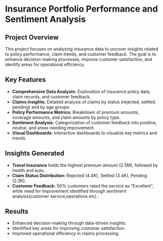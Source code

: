 # Insurance Portfolio Performance and Sentiment Analysis

## Project Overview
This project focuses on analyzing insurance data to uncover insights related to policy performance, claim trends, and customer feedback.
The goal is to enhance decision-making processes, improve customer satisfaction, and identify areas for operational efficiency.

## Key Features
- **Comprehensive Data Analysis:** Exploration of insurance policy data, claim records, and customer feedback.
- **Claims Insights:** Detailed analysis of claims by status (rejected, settled, pending) and by age groups.
- **Policy Performance Metrics:** Breakdown of premium amounts, coverage amounts, and claim amounts by policy type.
- **Sentiment Analysis:** Categorization of customer feedback into positive, neutral, and areas needing improvement.
- **Visual Dashboards:** Interactive dashboards to visualize key metrics and trends.

## Insights Generated
- **Travel Insurance** holds the highest premium amount (2.5M), followed by health and auto.
- **Claim Status Distribution:** Rejected (4.4K), Settled (3.4K), Pending (2.3K).
- **Customer Feedback:** 50% customers rated the service as "Excellent", while need for improvement identified through sentiment analysis(customer service,operations etc) .

## Results
- Enhanced decision-making through data-driven insights.
- Identified key areas for improving customer satisfaction.
- Improved operational efficiency in claims processing.


